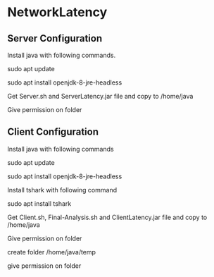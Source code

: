 # NetworkLatency
## Server Configuration

Install java with following commands.

sudo apt update

sudo apt install openjdk-8-jre-headless

Get Server.sh and ServerLatency.jar file and copy to /home/java

Give permission on folder


## Client Configuration

Install java with following commands

sudo apt update

sudo apt install openjdk-8-jre-headless

Install tshark with following command

sudo apt install tshark

Get Client.sh, Final-Analysis.sh and ClientLatency.jar file and copy to /home/java

Give permission on folder

create folder /home/java/temp

give permission on folder

